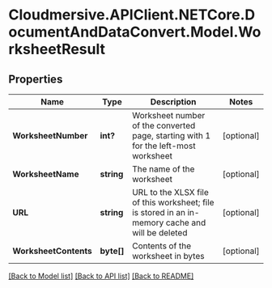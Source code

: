 # Cloudmersive.APIClient.NETCore.DocumentAndDataConvert.Model.WorksheetResult
## Properties

Name | Type | Description | Notes
------------ | ------------- | ------------- | -------------
**WorksheetNumber** | **int?** | Worksheet number of the converted page, starting with 1 for the left-most worksheet | [optional] 
**WorksheetName** | **string** | The name of the worksheet | [optional] 
**URL** | **string** | URL to the XLSX file of this worksheet; file is stored in an in-memory cache and will be deleted | [optional] 
**WorksheetContents** | **byte[]** | Contents of the worksheet in bytes | [optional] 

[[Back to Model list]](../README.md#documentation-for-models) [[Back to API list]](../README.md#documentation-for-api-endpoints) [[Back to README]](../README.md)

